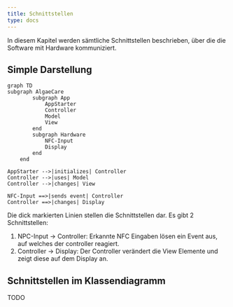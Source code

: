 ```yaml
---
title: Schnittstellen
type: docs
---
```

In diesem Kapitel werden sämtliche Schnittstellen beschrieben, über die die Software mit Hardware kommuniziert.

## Simple Darstellung

```mermaid
graph TD
subgraph AlgaeCare
        subgraph App
            AppStarter
            Controller
            Model
            View
        end
        subgraph Hardware
            NFC-Input
            Display
        end
    end

AppStarter -->|initializes| Controller
Controller -->|uses| Model
Controller -->|changes| View

NFC-Input ==>|sends event| Controller
Controller ==>|changes| Display
```

Die dick markierten Linien stellen die Schnittstellen dar.
Es gibt 2 Schnittstellen:
1. NPC-Input -> Controller: Erkannte NFC Eingaben lösen ein Event aus, auf welches der controller reagiert.
2. Controller -> Display: Der Controller verändert die View Elemente und zeigt diese auf dem Display an.

## Schnittstellen im Klassendiagramm

TODO